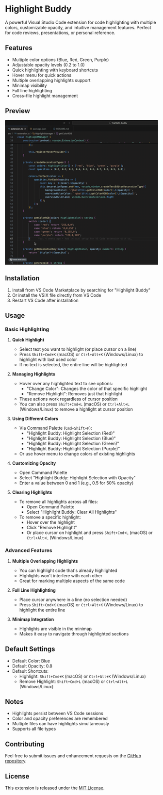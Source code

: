 # Highlight Buddy

A powerful Visual Studio Code extension for code highlighting with multiple colors, customizable opacity, and intuitive management features. Perfect for code reviews, presentations, or personal reference.

## Features

- Multiple color options (Blue, Red, Green, Purple)
- Adjustable opacity levels (0.2 to 1.0)
- Quick highlighting with keyboard shortcuts
- Hover menu for quick actions
- Multiple overlapping highlights support
- Minimap visibility
- Full line highlighting
- Cross-file highlight management

## Preview

![Highlight Buddy Preview](./preview.gif)

## Installation

1. Install from VS Code Marketplace by searching for "Highlight Buddy"
2. Or install the VSIX file directly from VS Code
3. Restart VS Code after installation

## Usage

### Basic Highlighting

1. **Quick Highlight**

   - Select text you want to highlight (or place cursor on a line)
   - Press `Shift+Cmd+K` (macOS) or `Ctrl+Alt+K` (Windows/Linux) to highlight with last used color
   - If no text is selected, the entire line will be highlighted

2. **Managing Highlights**

   - Hover over any highlighted text to see options:
     - "Change Color": Changes the color of that specific highlight
     - "Remove Highlight": Removes just that highlight
   - These actions work regardless of cursor position
   - You can also press `Shift+Cmd+L` (macOS) or `Ctrl+Alt+L` (Windows/Linux) to remove a highlight at cursor position

3. **Using Different Colors**

   - Via Command Palette (`Cmd+Shift+P`):
     - "Highlight Buddy: Highlight Selection (Red)"
     - "Highlight Buddy: Highlight Selection (Blue)"
     - "Highlight Buddy: Highlight Selection (Green)"
     - "Highlight Buddy: Highlight Selection (Purple)"
   - Or use hover menu to change colors of existing highlights

4. **Customizing Opacity**

   - Open Command Palette
   - Select "Highlight Buddy: Highlight Selection with Opacity"
   - Enter a value between 0 and 1 (e.g., 0.5 for 50% opacity)

5. **Clearing Highlights**
   - To remove all highlights across all files:
     - Open Command Palette
     - Select "Highlight Buddy: Clear All Highlights"
   - To remove a specific highlight:
     - Hover over the highlight
     - Click "Remove Highlight"
     - Or place cursor on highlight and press `Shift+Cmd+L` (macOS) or `Ctrl+Alt+L` (Windows/Linux)

### Advanced Features

1. **Multiple Overlapping Highlights**

   - You can highlight code that's already highlighted
   - Highlights won't interfere with each other
   - Great for marking multiple aspects of the same code

2. **Full Line Highlighting**

   - Place cursor anywhere in a line (no selection needed)
   - Press `Shift+Cmd+K` (macOS) or `Ctrl+Alt+K` (Windows/Linux) to highlight the entire line

3. **Minimap Integration**
   - Highlights are visible in the minimap
   - Makes it easy to navigate through highlighted sections

## Default Settings

- Default Color: Blue
- Default Opacity: 0.8
- Default Shortcuts:
  - Highlight: `Shift+Cmd+K` (macOS) or `Ctrl+Alt+K` (Windows/Linux)
  - Remove Highlight: `Shift+Cmd+L` (macOS) or `Ctrl+Alt+L` (Windows/Linux)

## Notes

- Highlights persist between VS Code sessions
- Color and opacity preferences are remembered
- Multiple files can have highlights simultaneously
- Supports all file types

## Contributing

Feel free to submit issues and enhancement requests on the [GitHub repository](https://github.com/Siddarthsangavi/highlight-buddy).

## License

This extension is released under the [MIT License](LICENSE).

